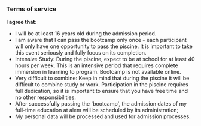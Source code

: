 ### Terms of service

**I agree that:**

- I will be at least 16 years old during the admission period.
- I am aware that I can pass the bootcamp only once - each participant will only have one opportunity to pass the piscine. It is important to take this event seriously and fully focus on its completion.
- Intensive Study: During the piscine, expect to be at school for at least 40 hours per week. This is an intensive period that requires complete immersion in learning to program. Bootcamp is not available online.
- Very difficult to combine: Keep in mind that during the piscine it will be difficult to combine study or work. Participation in the piscine requires full dedication, so it is important to ensure that you have free time and no other responsibilities.
- After successfully passing the 'bootcamp', the admission dates of my full-time education at alem will be scheduled by its administration;
- My personal data will be processed and used for admission processes.
